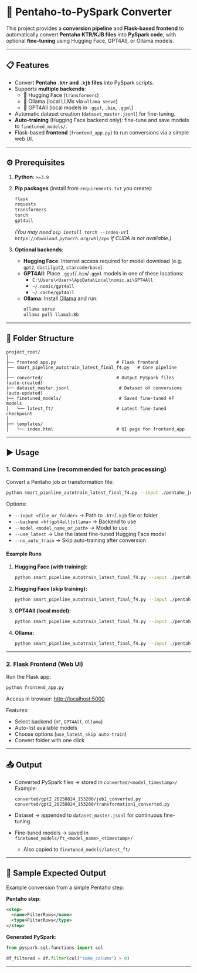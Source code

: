 # 🚀 Pentaho-to-PySpark Converter

This project provides a **conversion pipeline** and **Flask-based frontend** to automatically convert **Pentaho KTR/KJB files** into **PySpark code**, with optional **fine-tuning** using Hugging Face, GPT4All, or Ollama models.

---

## 📋 Features

- Convert **Pentaho `.ktr` and `.kjb` files** into PySpark scripts.  
- Supports **multiple backends**:
  - 🤗 Hugging Face (`transformers`)
  - 🦙 Ollama (local LLMs via `ollama serve`)
  - 🐧 GPT4All (local models in `.gguf`, `.bin`, `.ggml`)  
- Automatic dataset creation (`dataset_master.jsonl`) for fine-tuning.  
- **Auto-training** (Hugging Face backend only): fine-tune and save models to `finetuned_models/`.  
- Flask-based **frontend** (`frontend_app.py`) to run conversions via a simple web UI.  

---

## ⚙️ Prerequisites

1. **Python**: `>=3.9`  
2. **Pip packages** (install from `requirements.txt` you create):

   ```bash
   flask
   requests
   transformers
   torch
   gpt4all
   ```

   *(You may need `pip install torch --index-url https://download.pytorch.org/whl/cpu` if CUDA is not available.)*

3. **Optional backends**:
   - **Hugging Face**: Internet access required for model download (e.g. `gpt2`, `distilgpt2`, `starcoderbase`).
   - **GPT4All**: Place `.gguf`/`.bin`/`.ggml` models in one of these locations:
     - `C:\Users\<User>\AppData\Local\nomic.ai\GPT4All`
     - `~/.nomic/gpt4all`
     - `~/.cache/gpt4all`
   - **Ollama**: Install [Ollama](https://ollama.ai) and run:
     ```bash
     ollama serve
     ollama pull llama3:8b
     ```

---

## 📂 Folder Structure

```
project_root/
│
├── frontend_app.py                       # Flask frontend
├── smart_pipeline_autotrain_latest_final_f4.py   # Core pipeline
│
├── converted/                            # Output PySpark files (auto-created)
├── dataset_master.jsonl                   # Dataset of conversions (auto-updated)
├── finetuned_models/                      # Saved fine-tuned HF models
│   └── latest_ft/                        # Latest fine-tuned checkpoint
│
├── templates/
│   └── index.html                        # UI page for frontend_app
```

---

## ▶️ Usage

### 1. **Command Line (recommended for batch processing)**

Convert a Pentaho job or transformation file:

```bash
python smart_pipeline_autotrain_latest_final_f4.py --input ./pentaho_jobs --backend hf --model gpt2
```

Options:
- `--input <file_or_folder>` → Path to `.ktr`/`.kjb` file or folder  
- `--backend <hf|gpt4all|ollama>` → Backend to use  
- `--model <model_name_or_path>` → Model to use  
- `--use_latest` → Use the latest fine-tuned Hugging Face model  
- `--no_auto_train` → Skip auto-training after conversion  

#### Example Runs

1. **Hugging Face (with training):**
   ```bash
   python smart_pipeline_autotrain_latest_final_f4.py --input ./pentaho_jobs --backend hf --model gpt2
   ```

2. **Hugging Face (skip training):**
   ```bash
   python smart_pipeline_autotrain_latest_final_f4.py --input ./pentaho_jobs --backend hf --model gpt2 --no_auto_train
   ```

3. **GPT4All (local model):**
   ```bash
   python smart_pipeline_autotrain_latest_final_f4.py --input ./pentaho_jobs --backend gpt4all --model C:\Users\venki\AppData\Local\nomic.ai\GPT4All\mymodel.gguf
   ```

4. **Ollama:**
   ```bash
   python smart_pipeline_autotrain_latest_final_f4.py --input ./pentaho_jobs --backend ollama --model llama3:8b
   ```

---

### 2. **Flask Frontend (Web UI)**

Run the Flask app:

```bash
python frontend_app.py
```

Access in browser: [http://localhost:5000](http://localhost:5000)

Features:
- Select backend (`HF`, `GPT4All`, `Ollama`)  
- Auto-list available models  
- Choose options (`use_latest`, `skip auto-train`)  
- Convert folder with one click  

---

## 📤 Output

- Converted PySpark files → stored in `converted/<model_timestamp>/`  
  Example:
  ```
  converted/gpt2_20250824_153200/job1_converted.py
  converted/gpt2_20250824_153200/transformation1_converted.py
  ```

- Dataset → appended to `dataset_master.jsonl` for continuous fine-tuning.  

- Fine-tuned models → saved in `finetuned_models/ft_<model_name>_<timestamp>/`  
  - Also copied to `finetuned_models/latest_ft/`  

---

## 🧪 Sample Expected Output

Example conversion from a simple Pentaho step:

**Pentaho step**:
```xml
<step>
  <name>FilterRows</name>
  <type>FilterRows</type>
</step>
```

**Generated PySpark**:
```python
from pyspark.sql.functions import col

df_filtered = df.filter(col("some_column") > 0)
```

---
